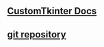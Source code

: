 ## [CustomTkinter Docs](https://customtkinter.tomschimansky.com/documentation/)
## [git repository](https://github.com/TomSchimansky/CustomTkinter)
